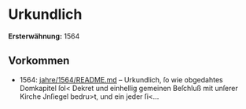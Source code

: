 # Urkundlich

**Ersterwähnung:** 1564

## Vorkommen
- 1564: [jahre/1564/README.md](../jahre/1564/README.md) – Urkundlich, ſo wie obgedahtes Domkapitel
ſol< Dekret und einhellig gemeinen Beſchluß mit unſerer
Kirche Jnſiegel bedru>t, und ein jeder ſi<...

